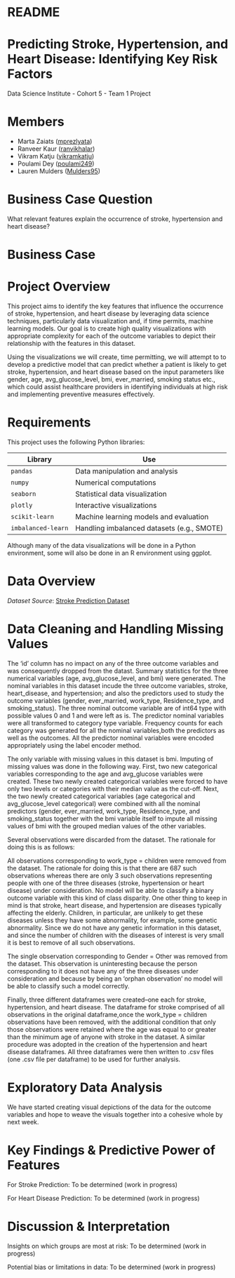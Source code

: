 README
================

# Predicting Stroke, Hypertension, and Heart Disease: Identifying Key Risk Factors

Data Science Institute - Cohort 5 - Team 1 Project

# Members

- Marta Zaiats ([mprezlyata](https://github.com/mprezlyata))
- Ranveer Kaur ([ranvikhalar](https://github.com/ranvikhalar))
- Vikram Katju ([vikramkatju](https://github.com/vikramkatju))
- Poulami Dey ([poulami249](https://github.com/poulami249))
- Lauren Mulders ([Mulders95](https://github.com/Mulders95))

# Business Case Question

What relevant features explain the occurrence of stroke, hypertension
and heart disease?

# Business Case

# Project Overview

This project aims to identify the key features that influence the
occurrence of stroke, hypertension, and heart disease by leveraging data
science techniques, particularly data visualization and, if time
permits, machine learning models. Our goal is to create high quality
visualizations with appropriate complexity for each of the outcome
variables to depict their relationship with the features in this
dataset.

Using the visualizations we will create, time permitting, we will
attempt to to develop a predictive model that can predict whether a
patient is likely to get stroke, hypertension, and heart disease based
on the input parameters like gender, age, avg_glucose_level, bmi,
ever_married, smoking status etc., which could assist healthcare
providers in identifying individuals at high risk and implementing
preventive measures effectively.

# Requirements

This project uses the following Python libraries:

| **Library**        | **Use**                                    |
|--------------------|--------------------------------------------|
| `pandas`           | Data manipulation and analysis             |
| `numpy`            | Numerical computations                     |
| `seaborn`          | Statistical data visualization             |
| `plotly`           | Interactive visualizations                 |
| `scikit-learn`     | Machine learning models and evaluation     |
| `imbalanced-learn` | Handling imbalanced datasets (e.g., SMOTE) |

Although many of the data visualizations will be done in a Python
environment, some will also be done in an R environment using ggplot.

# Data Overview

*Dataset Source*: [Stroke Prediction
Dataset](https://www.kaggle.com/datasets/fedesoriano/stroke-prediction-dataset)

# Data Cleaning and Handling Missing Values

The ‘id’ column has no impact on any of the three outcome variables and
was consequently dropped from the datast. Summary statistics for the
three numerical variables (age, avg_glucose_level, and bmi) were
generated. The nominal variables in this dataset incude the three
outcome variables, stroke, heart_disease, and hypertension; and also the
predictors used to study the outcome variables (gender, ever_married,
work_type, Residence_type, and smoking_status). The three nominal
outcome variable are of int64 type with possible values 0 and 1 and were
left as is. The predictor nominal variables were all transformed to
category type variable. Frequency counts for each category was generated
for all the nominal variables,both the predictors as well as the
outcomes. All the predictor nominal variables were encoded appropriately
using the label encoder method.

The only variable with missing values in this dataset is bmi. Imputing
of missing values was done in the following way. First, two new
categorical variables corresponding to the age and avg_glucose variables
were created. These two newly created categorical variables were forced
to have only two levels or categories with their median value as the
cut-off. Next, the two newly created categorical variables (age
categorical and avg_glucose_level categorical) were combined with all
the nominal predictors (gender, ever_married, work_type, Residence_type,
and smoking_status together with the bmi variable itself to impute all
missing values of bmi with the grouped median values of the other
variables.

Several observations were discarded from the dataset. The rationale for
doing this is as follows:

All observations corresponding to work_type = children were removed from
the dataset. The rationale for doing this is that there are 687 such
observations whereas there are only 3 such observations representing
people with one of the three diseases (stroke, hypertension or heart
disease) under consideration. No model will be able to classify a binary
outcome variable with this kind of class disparity. One other thing to
keep in mind is that stroke, heart disease, and hypertension are
diseases typically affecting the elderly. Children, in particular, are
unlikely to get these diseases unless they have some abnormality, for
example, some genetic abnormality. Since we do not have any genetic
information in this dataset, and since the number of children with the
diseases of interest is very small it is best to remove of all such
observations.

The single observation corresponding to Gender = Other was removed from
the dataset. This observation is uninteresting because the person
corresponding to it does not have any of the three diseases under
consideration and because by being an ‘orphan observation’ no model will
be able to classify such a model correctly.

Finally, three different dataframes were created–one each for stroke,
hypertension, and heart disease. The dataframe for stroke comprised of
all observations in the original dataframe,once the work_type = children
observations have been removed, with the additional condition that only
those observations were retained where the age was equal to or greater
than the minimum age of anyone with stroke in the dataset. A similar
procedure was adopted in the creation of the hypertension and heart
disease dataframes. All three dataframes were then written to .csv files
(one .csv file per dataframe) to be used for further analysis.

# Exploratory Data Analysis

We have started creating visual depictions of the data for the outcome
variables and hope to weave the visuals together into a cohesive whole
by next week.

# Key Findings & Predictive Power of Features

For Stroke Prediction: To be determined (work in progress)

For Heart Disease Prediction: To be determined (work in progress)

# Discussion & Interpretation

Insights on which groups are most at risk: To be determined (work in
progress)

Potential bias or limitations in data: To be determined (work in
progress)
